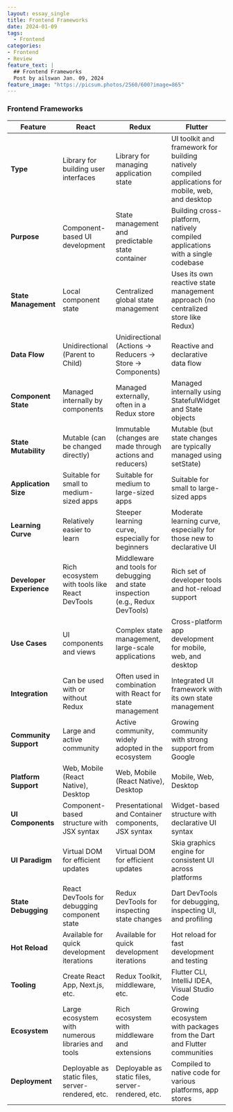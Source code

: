 ```yaml
---
layout: essay_single
title: Frontend Frameworks
date: 2024-01-09
tags:
  - Frontend
categories:
- Frontend
- Review
feature_text: |
  ## Frontend Frameworks
  Post by ailswan Jan. 09, 2024
feature_image: "https://picsum.photos/2560/600?image=865"
---
```



### Frontend Frameworks

| Feature                  | React                                                | Redux                                                    | Flutter                                                      |
| ------------------------ | ---------------------------------------------------- | -------------------------------------------------------- | ------------------------------------------------------------ |
| **Type**                 | Library for building user interfaces                 | Library for managing application state                   | UI toolkit and framework for building natively compiled applications for mobile, web, and desktop                              |
| **Purpose**              | Component-based UI development                       | State management and predictable state container        | Building cross-platform, natively compiled applications with a single codebase                                            |
| **State Management**     | Local component state                                | Centralized global state management                      | Uses its own reactive state management approach (no centralized store like Redux)                                         |
| **Data Flow**            | Unidirectional (Parent to Child)                     | Unidirectional (Actions -> Reducers -> Store -> Components) | Reactive and declarative data flow                            |
| **Component State**      | Managed internally by components                     | Managed externally, often in a Redux store                | Managed internally using StatefulWidget and State objects     |
| **State Mutability**     | Mutable (can be changed directly)                    | Immutable (changes are made through actions and reducers) | Mutable (but state changes are typically managed using setState) |
| **Application Size**     | Suitable for small to medium-sized apps              | Suitable for medium to large-sized apps                   | Suitable for small to large-sized apps                        |
| **Learning Curve**       | Relatively easier to learn                           | Steeper learning curve, especially for beginners         | Moderate learning curve, especially for those new to declarative UI                                                      |
| **Developer Experience** | Rich ecosystem with tools like React DevTools        | Middleware and tools for debugging and state inspection (e.g., Redux DevTools) | Rich set of developer tools and hot-reload support               |
| **Use Cases**            | UI components and views                              | Complex state management, large-scale applications      | Cross-platform app development for mobile, web, and desktop    |
| **Integration**          | Can be used with or without Redux                     | Often used in combination with React for state management | Integrated UI framework with its own state management           |
| **Community Support**    | Large and active community                           | Active community, widely adopted in the ecosystem        | Growing community with strong support from Google               |
| **Platform Support**     | Web, Mobile (React Native), Desktop                  | Web, Mobile (React Native), Desktop                      | Mobile, Web, Desktop                                           |
| **UI Components**        | Component-based structure with JSX syntax            | Presentational and Container components, JSX syntax     | Widget-based structure with declarative UI syntax              |
| **UI Paradigm**          | Virtual DOM for efficient updates                   | Virtual DOM for efficient updates                        | Skia graphics engine for consistent UI across platforms        |
| **State Debugging**      | React DevTools for debugging component state         | Redux DevTools for inspecting state changes               | Dart DevTools for debugging, inspecting UI, and profiling       |
| **Hot Reload**           | Available for quick development iterations          | Available for quick development iterations              | Hot reload for fast development and testing                    |
| **Tooling**              | Create React App, Next.js, etc.                     | Redux Toolkit, middleware, etc.                         | Flutter CLI, IntelliJ IDEA, Visual Studio Code                  |
| **Ecosystem**            | Large ecosystem with numerous libraries and tools   | Rich ecosystem with middleware and extensions           | Growing ecosystem with packages from the Dart and Flutter communities |
| **Deployment**           | Deployable as static files, server-rendered, etc.    | Deployable as static files, server-rendered, etc.        | Compiled to native code for various platforms, app stores       |
